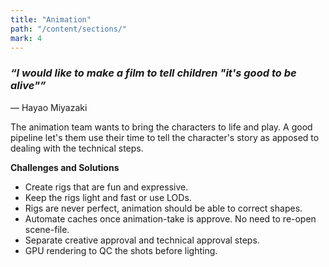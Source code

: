 ```yaml
---
title: "Animation"
path: "/content/sections/"
mark: 4
---
```


### *“I would like to make a film to tell children "it's good to be alive"”*
<p class="quotation">― Hayao Miyazaki</p>

<p class="message">
The animation team wants to bring the characters to life and play. A good pipeline let's them use their time to tell the character's story as apposed to dealing with  the technical steps.
</p>

**Challenges and Solutions**
- Create rigs that are fun and expressive.
- Keep the rigs light and fast or use LODs.
- Rigs are never perfect, animation should be able to correct shapes.
- Automate caches once animation-take is approve. No need to re-open scene-file.
- Separate creative approval and technical approval steps.
- GPU rendering to QC the shots before lighting.
